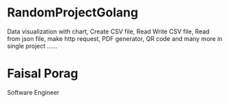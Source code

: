 # RandomProjectGolang
Data visualization with chart, Create CSV file, Read Write CSV file, Read from json file,
make http request, PDF generator, QR code and many more in single project ......


# Faisal Porag
Software Engineer

